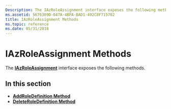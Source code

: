 ```yaml
---
Description: The IAzRoleAssignment interface exposes the following methods.
ms.assetid: 5676309D-047A-4BFA-BAD1-492C8F715702
title: IAzRoleAssignment Methods
ms.topic: reference
ms.date: 05/31/2018
---
```


# IAzRoleAssignment Methods

The [**IAzRoleAssignment**](/windows/desktop/api/Azroles/nn-azroles-iazroleassignment) interface exposes the following methods.

## In this section

-   [**AddRoleDefinition Method**](/windows/desktop/api/Azroles/nf-azroles-iazroleassignment-addroledefinition)
-   [**DeleteRoleDefinition Method**](/windows/desktop/api/Azroles/nf-azroles-iazroleassignment-deleteroledefinition)

 

 



